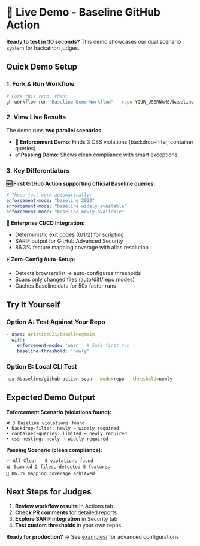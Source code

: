 # 🚀 Live Demo - Baseline GitHub Action

**Ready to test in 30 seconds?** This demo showcases our dual scenario system for hackathon judges.

## Quick Demo Setup

### 1. Fork & Run Workflow

```bash
# Fork this repo, then:
gh workflow run "Baseline Demo Workflow" --repo YOUR_USERNAME/baseline
```

### 2. View Live Results

The demo runs **two parallel scenarios**:

- **🔴 Enforcement Demo**: Finds 3 CSS violations (backdrop-filter, container queries)
- **✅ Passing Demo**: Shows clean compliance with smart exceptions

### 3. Key Differentiators

**🆕 First GitHub Action supporting official Baseline queries:**
```yaml
# These just work automatically:
enforcement-mode: "baseline 2022"
enforcement-mode: "baseline widely available" 
enforcement-mode: "baseline newly available"
```

**🎯 Enterprise CI/CD Integration:**
- Deterministic exit codes (0/1/2) for scripting
- SARIF output for GitHub Advanced Security
- 86.3% feature mapping coverage with alias resolution

**⚡ Zero-Config Auto-Setup:**
- Detects browserslist → auto-configures thresholds
- Scans only changed files (auto/diff/repo modes)
- Caches Baseline data for 50x faster runs

## Try It Yourself

### Option A: Test Against Your Repo
```yaml
- uses: Aristide021/baseline@main
  with:
    enforcement-mode: 'warn'  # Safe first run
    baseline-threshold: 'newly'
```

### Option B: Local CLI Test
```bash
npx @baseline/github-action scan --mode=repo --threshold=newly
```

## Expected Demo Output

**Enforcement Scenario (violations found):**
```
❌ 3 Baseline violations found
• backdrop-filter: newly → widely required
• container-queries: limited → newly required  
• css-nesting: newly → widely required
```

**Passing Scenario (clean compliance):**
```
✅ All Clear - 0 violations found
📊 Scanned 2 files, detected 5 features
🎯 86.3% mapping coverage achieved
```

## Next Steps for Judges

1. **Review workflow results** in Actions tab
2. **Check PR comments** for detailed reports  
3. **Explore SARIF integration** in Security tab
4. **Test custom thresholds** in your own repos

**Ready for production?** → See [examples/](examples/) for advanced configurations